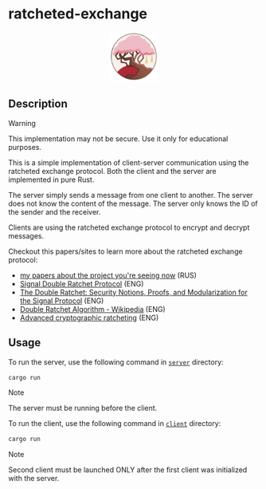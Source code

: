 # ratcheted-exchange

<p align="center">
  <img src="https://github.com/Kseen715/imgs/blob/main/sakura_kharune.png?raw=true" height="100"/>
</p>

## Description

> [!WARNING]
> This implementation may not be secure. Use it only for educational purposes.

This is a simple implementation of client-server communication using the ratcheted exchange protocol. Both the client and the server are implemented in pure Rust.

The server simply sends a message from one client to another. The server does not know the content of the message. The server only knows the ID of the sender and the receiver.

Clients are using the ratcheted exchange protocol to encrypt and decrypt messages.

Checkout this papers/sites to learn more about the ratcheted exchange protocol:

- [my papers about the project you're seeing now](papers/) (RUS)
- [Signal Double Ratchet Protocol](https://signal.org/docs/specifications/doubleratchet/) (ENG)
- [The Double Ratchet: Security Notions, Proofs, and
Modularization for the Signal Protocol](https://eprint.iacr.org/2018/1037.pdf) (ENG)
- [Double Ratchet Algorithm - Wikipedia](https://en.wikipedia.org/wiki/Double_Ratchet_Algorithm) (ENG)
- [Advanced cryptographic ratcheting](https://signal.org/blog/advanced-ratcheting/) (ENG)

## Usage

To run the server, use the following command in [`server`](server/) directory:

```bash
cargo run
```

> [!NOTE]
> The server must be running before the client.

To run the client, use the following command in [`client`](client/) directory:

```bash
cargo run
```

> [!NOTE]
> Second client must be launched ONLY after the first client was initialized with the server.
